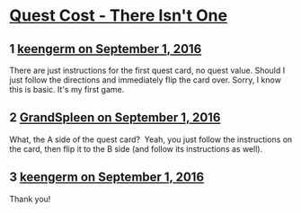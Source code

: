 # [Quest Cost - There Isn&#039;t One](https://community.fantasyflightgames.com/topic/229046-quest-cost-there-isnt-one/)

## 1 [keengerm on September 1, 2016](https://community.fantasyflightgames.com/topic/229046-quest-cost-there-isnt-one/?do=findComment&comment=2394073)

There are just instructions for the first quest card, no quest value. Should I just follow the directions and immediately flip the card over. Sorry, I know this is basic. It's my first game.

## 2 [GrandSpleen on September 1, 2016](https://community.fantasyflightgames.com/topic/229046-quest-cost-there-isnt-one/?do=findComment&comment=2394114)

What, the A side of the quest card?  Yeah, you just follow the instructions on the card, then flip it to the B side (and follow its instructions as well).

## 3 [keengerm on September 1, 2016](https://community.fantasyflightgames.com/topic/229046-quest-cost-there-isnt-one/?do=findComment&comment=2394729)

Thank you!

